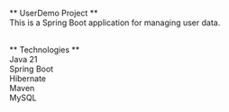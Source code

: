 ** UserDemo Project **<br>
This is a Spring Boot application for managing user data.<br><br>

** Technologies ** <br>
Java 21 <br>
Spring Boot <br>
Hibernate <br>
Maven <br>
MySQL
